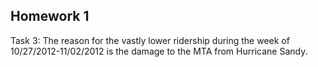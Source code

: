 Homework 1
----------
Task 3: The reason for the vastly lower ridership during the week of
10/27/2012-11/02/2012 is the damage to the MTA from Hurricane Sandy.
